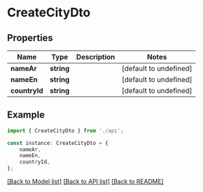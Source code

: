 # CreateCityDto


## Properties

Name | Type | Description | Notes
------------ | ------------- | ------------- | -------------
**nameAr** | **string** |  | [default to undefined]
**nameEn** | **string** |  | [default to undefined]
**countryId** | **string** |  | [default to undefined]

## Example

```typescript
import { CreateCityDto } from './api';

const instance: CreateCityDto = {
    nameAr,
    nameEn,
    countryId,
};
```

[[Back to Model list]](../README.md#documentation-for-models) [[Back to API list]](../README.md#documentation-for-api-endpoints) [[Back to README]](../README.md)
